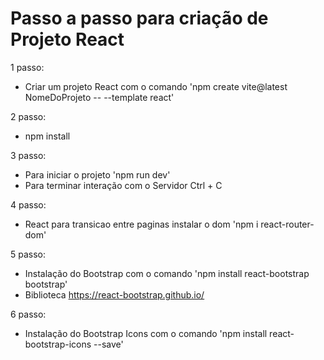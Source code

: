 # Passo a passo para criação de Projeto React

1 passo:
- Criar um projeto React com o comando 'npm create vite@latest NomeDoProjeto -- --template react'

2 passo:
- npm install

3 passo:
- Para iniciar o projeto 'npm run dev'
- Para terminar interação com o Servidor Ctrl + C

4 passo: 
- React para transicao entre paginas instalar o dom 'npm i react-router-dom'

5 passo: 
- Instalação do Bootstrap com o comando 'npm install react-bootstrap bootstrap'
- Biblioteca https://react-bootstrap.github.io/

6 passo:
- Instalação do Bootstrap Icons com o comando 'npm install react-bootstrap-icons --save'
